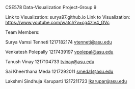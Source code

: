 CSE578 Data-Visualization Project-Group 9

Link to Visualization: surya97.github.io
Link to Visualization: https://www.youtube.com/watch?v=cg4zIv4_GVc

Team Members:

Surya Vamsi Tenneti
1217182174
vtenneti@asu.edu

Venkatesh Polepally 
1217439197
vpolepal@asu.edu

Tanush Vinay
1217104733
tvinay@asu.edu

Sai Kheerthana Meda
1217292011
smeda1@asu.edu

Lakshmi Sindhuja Karuparti
1217211723
lkarupar@asu.edu
